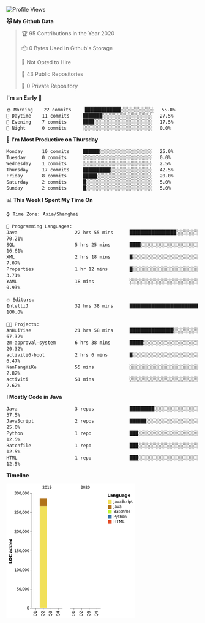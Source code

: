 <!--START_SECTION:waka-->
![Profile Views](http://img.shields.io/badge/Profile%20Views-0-blue)

**🐱 My Github Data** 

> 🏆 95 Contributions in the Year 2020
 > 
> 📦 0 Bytes Used in Github's Storage 
 > 
> 🚫 Not Opted to Hire
 > 
> 📜 43 Public Repositories
 > 
> 🔑 0 Private Repository 
 > 
**I'm an Early 🐤** 

```text
🌞 Morning    22 commits     █████████████░░░░░░░░░░░░   55.0% 
🌆 Daytime    11 commits     ███████░░░░░░░░░░░░░░░░░░   27.5% 
🌃 Evening    7 commits      ████░░░░░░░░░░░░░░░░░░░░░   17.5% 
🌙 Night      0 commits      ░░░░░░░░░░░░░░░░░░░░░░░░░   0.0%

```
📅 **I'm Most Productive on Thursday** 

```text
Monday       10 commits     ██████░░░░░░░░░░░░░░░░░░░   25.0% 
Tuesday      0 commits      ░░░░░░░░░░░░░░░░░░░░░░░░░   0.0% 
Wednesday    1 commits      ░░░░░░░░░░░░░░░░░░░░░░░░░   2.5% 
Thursday     17 commits     ██████████░░░░░░░░░░░░░░░   42.5% 
Friday       8 commits      █████░░░░░░░░░░░░░░░░░░░░   20.0% 
Saturday     2 commits      █░░░░░░░░░░░░░░░░░░░░░░░░   5.0% 
Sunday       2 commits      █░░░░░░░░░░░░░░░░░░░░░░░░   5.0%

```


📊 **This Week I Spent My Time On** 

```text
⌚︎ Time Zone: Asia/Shanghai

💬 Programming Languages: 
Java                     22 hrs 55 mins      █████████████████░░░░░░░░   70.21% 
SQL                      5 hrs 25 mins       ████░░░░░░░░░░░░░░░░░░░░░   16.61% 
XML                      2 hrs 18 mins       █░░░░░░░░░░░░░░░░░░░░░░░░   7.07% 
Properties               1 hr 12 mins        █░░░░░░░░░░░░░░░░░░░░░░░░   3.71% 
YAML                     18 mins             ░░░░░░░░░░░░░░░░░░░░░░░░░   0.93%

🔥 Editors: 
IntelliJ                 32 hrs 38 mins      █████████████████████████   100.0%

🐱‍💻 Projects: 
AnHuiYiKe                21 hrs 58 mins      ████████████████░░░░░░░░░   67.32% 
zm-approval-system       6 hrs 38 mins       █████░░░░░░░░░░░░░░░░░░░░   20.32% 
activiti6-boot           2 hrs 6 mins        █░░░░░░░░░░░░░░░░░░░░░░░░   6.47% 
NanFangYiKe              55 mins             ░░░░░░░░░░░░░░░░░░░░░░░░░   2.82% 
activiti                 51 mins             ░░░░░░░░░░░░░░░░░░░░░░░░░   2.62%

```

**I Mostly Code in Java** 

```text
Java                     3 repos             █████████░░░░░░░░░░░░░░░░   37.5% 
JavaScript               2 repos             ██████░░░░░░░░░░░░░░░░░░░   25.0% 
Python                   1 repo              ███░░░░░░░░░░░░░░░░░░░░░░   12.5% 
Batchfile                1 repo              ███░░░░░░░░░░░░░░░░░░░░░░   12.5% 
HTML                     1 repo              ███░░░░░░░░░░░░░░░░░░░░░░   12.5%

```


**Timeline**

![Chart not found](https://github.com/2720851545/2720851545/blob/master/charts/bar_graph.png) 


<!--END_SECTION:waka-->

